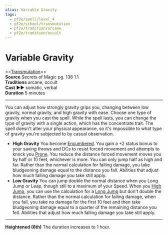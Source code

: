 ```yaml
---
alias: Variable Gravity
tags:
  - pf2e/spell/level_4
  - pf2e/school/transmutation
  - pf2e/tradition/arcane
  - pf2e/tradition/occult
---
```


# Variable Gravity

==[Transmutation](../../../Traits/Transmutation.md)==  
__Source__ Secrets of Magic pg. 138 1.1  
**Traditions** arcane, occult  
**Cast** ►► somatic, verbal  
**Duration** 5 minutes

---

You can adjust how strongly gravity grips you, changing between low gravity, normal gravity, and high gravity with ease. Choose one type of gravity when you cast the spell. While the spell lasts, you can change the type of gravity with a single action, which has the concentrate trait. The spell doesn't alter your physical appearance, so it's impossible to what type of gravity you're subjected to by casual observation.

- **High Gravity** You become [Encumbered](../../../Conditions/Encumbered.md). You gain a +2 status bonus to your saving throws and DCs to resist forced movement and attempts to knock you [Prone](../../../Conditions/Prone.md). You reduce the distance forced movement moves you by half or 10 feet, whichever is more. You can only jump half as high and far. Rather than the normal calculation for falling damage, you take bludgeoning damage equal to the distance you fall. Abilities that adjust how much falling damage you take still apply.
- **Low Gravity** You can jump double the normal distance when you Long Jump or Leap, though still to a maximum of your Speed. When you [High Jump](../../../Rules/Actions/High%20Jump.md), you can use the calculation for a [Long Jump](../../../Rules/Actions/Long%20Jump.md) but don't double the distance. Rather than the normal calculation for falling damage, when you fall, you take no damage for the first 10 feet and then take bludgeoning damage equal to a quarter of the remaining distance you fell. Abilities that adjust how much falling damage you take still apply.

<hr>

**Heightened (6th)** The duration increases to 1 hour.
